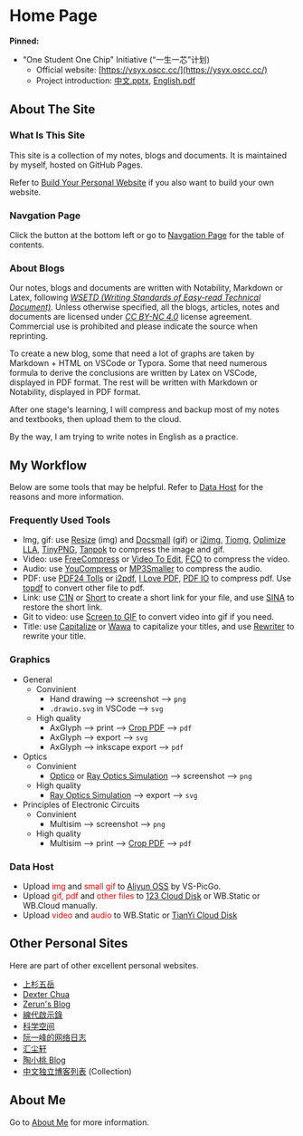 # Home Page

**Pinned:**

-   "One Student One Chip" Initiative (“一生一芯”计划)
    -   Official website: [https://ysyx.oscc.cc/](https://ysyx.oscc.cc/)
    -   Project introduction: [中文.pptx](https://ysyx.oscc.cc/res/files/ysyx.pptx), [English.pdf](https://ysyx.oscc.cc/res/files/ysyx-en.pdf)

## About The Site

### What Is This Site

This site is a collection of my notes, blogs and documents. It is maintained by myself, hosted on GitHub Pages.

Refer to [Build Your Personal Website](Blogs/Mixed/BuildYourSite.md) if you also want to build your own website.

### Navgation Page

Click the button at the bottom left or go to [Navgation Page](_sidebar.md) for the table of contents.

### About Blogs

Our notes, blogs and documents are written with Notability, Markdown or Latex, following [_WSETD (Writing Standards of Easy-read Technical Document)_](Projects\WSETD\OutlineOfWSETD.md). Unless otherwise specified, all the blogs, articles, notes and documents are licensed under [_CC BY-NC 4.0_](https://creativecommons.org/licenses/by-nc/4.0/deed.en) license agreement. Commercial use is prohibited and please indicate the source when reprinting.

To create a new blog, some that need a lot of graphs are taken by Markdown + HTML on VSCode or Typora. Some that need numerous formula to derive the conclusions are written by Latex on VSCode, displayed in PDF format. The rest will be written with Markdown or Notability, displayed in PDF format.

After one stage's learning, I will compress and backup most of my notes and textbooks, then upload them to the cloud.

By the way, I am trying to write notes in English as a practice.

## My Workflow


Below are some tools that may be helpful. Refer to [Data Host](Blogs\SiteFeatures\Data%20Host.md) for the reasons and more information.

### Frequently Used Tools 

-   Img, gif: use [Resize](https://bulkresizephotos.com/zh?preset=true&type=filesize&filesize=80000) (img) and [Docsmall](https://docsmall.com/gif-compress) (gif) <span class='tinyscript'>or [i2img](https://www.i2img.com/image-compressor), [Tiomg](https://tiomg.org/compress-image), [Oplimize LLA](https://imagecompressor.com), [TinyPNG](https://tinypng.com/), [Tanpok](https://tool.tanpok.com/#/ImgCompress)</span> to compress the image and gif.
-   Video: use [FreeCompress](https://freecompress.com/) <span class='tinyscript'>or [Video To Edit](https://www.video2edit.com), [FCO](https://compress-video.file-converter-online.com/#google_vignette)</span> to compress the video.
-   Audio: use [YouCompress](https://www.youcompress.com/) <span class='tinyscript'>or [MP3Smaller](https://www.mp3smaller.com/)</span> to compress the audio.
-   PDF: use [PDF24 Tolls](https://tools.pdf24.org/zh/compress-pdf) <span class='tinyscript'> or [i2pdf](https://www.i2pdf.com/compress-pdf), [I Love PDF](https://www.ilovepdf.com/), [PDF IO](https://pdf.io/compress/)</span> to compress pdf. Use [topdf](https://topdf.com/) to convert other file to pdf.
-   Link: use [C1N](https://www.c1n.cn/administrators.html)<span class='tinyscript'> or [Short](https://d.igdu.xyz/)</span> to create a short link for your file, and use [SINA](https://www.sina.lt/restore.html) to restore the short link.
-   Git to video: use [Screen to GIF]() to convert video into gif if you need.
-   Title: use [Capitalize](https://capitalizemytitle.com/style/APA/) <span class='tinyscript'>or [Wawa](https://www.iamwawa.cn/daxiaoxie.html)</span> to capitalize your titles, and use [Rewriter](https://capitalizemytitle.com/ai-title-rewriter/) to rewrite your title.

### Graphics

- General
    - Convinient
        - Hand drawing --> screenshot --> `png`
        - `.drawio.svg` in VSCode --> `svg`
    - High quality
        - AxGlyph --> print --> [Crop PDF](https://www.i2pdf.com/crop-pdf) --> `pdf`
        - AxGlyph --> export --> `svg`
        - AxGlyph --> inkscape export --> `pdf`
- Optics
    - Convinient
        - [Optico](https://www.optico.app/en/start-en/) or [Ray Optics Simulation](https://phydemo.app/ray-optics/cn/) --> screenshot --> `png`
    - High quality
        - [Ray Optics Simulation](https://phydemo.app/ray-optics/cn/) --> export --> `svg`
- Principles of Electronic Circuits
    - Convinient
        - Multisim --> screenshot --> `png`
    - High quality
        - Multisim --> print --> [Crop PDF](https://www.i2pdf.com/crop-pdf) --> `pdf`


### Data Host

-   Upload <span style="color:red">img  </span> and <span style='color:red'>  small gif </span> to [Aliyun OSS](https://www.aliyun.com/product/oss) by VS-PicGo.
-   Upload <span style="color:red">gif, pdf </span> and <span style='color:red'> other files </span> to [123 Cloud Disk](https://www.123pan.com) <span class='tinyscript'> or WB.Static or WB.Cloud </span> manually.
-   Upload <span style='color:red'>video </span> and <span style='color:red'> audio </span> to WB.Static or [TianYi Cloud Disk](https://cloud.189.cn/)

## Other Personal Sites

Here are part of other excellent personal websites.

-   [上杉五岳](https://republic81.tech/)
-   [Dexter Chua](https://dec41.user.srcf.net/)
-   [Zerun's Blog](https://blog.zeruns.tech/category/%E5%AD%A6%E4%B9%A0%E7%AC%94%E8%AE%B0/)
-   [線代啟示錄](https://ccjou.wordpress.com/)
-   [科学空间](https://spaces.ac.cn/archives/1615)
-   [阮一峰的网络日志](https://www.ruanyifeng.com/blog/developer/)
-   [汇尘轩](https://kirigaya.cn/home)
-   [陶小桃 Blog](https://www.52txr.cn/)
-   [中文独立博客列表](https://github.com/timqian/chinese-independent-blogs) (Collection)

## About Me

Go to [About Me](README.md) for more information.
